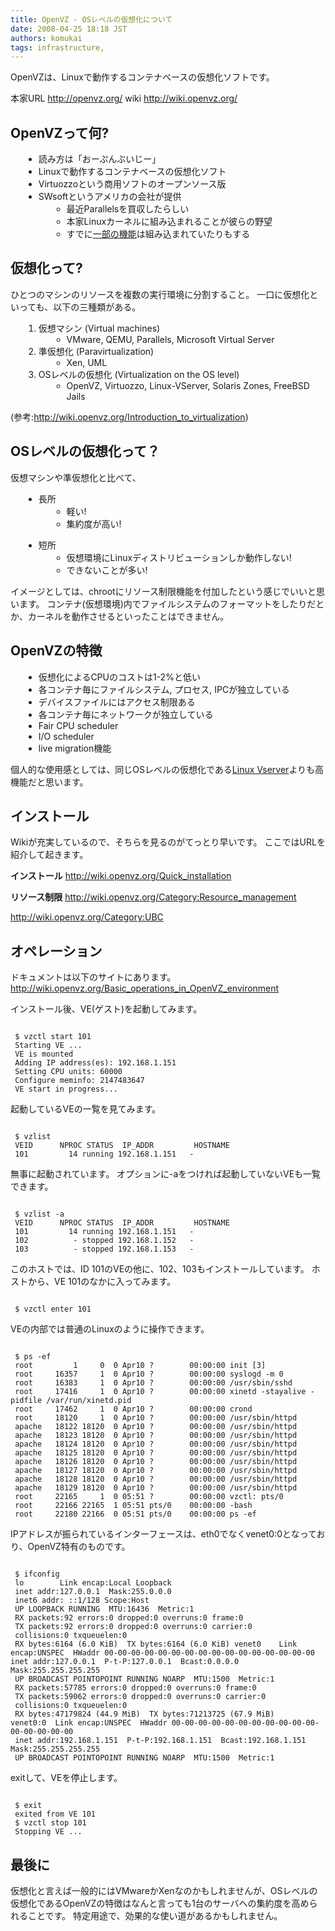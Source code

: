 ```yaml
---
title: OpenVZ - OSレベルの仮想化について
date: 2008-04-25 18:18 JST
authors: komukai
tags: infrastructure, 
---
```

OpenVZは、Linuxで動作するコンテナベースの仮想化ソフトです。

本家URL
<a href="http://openvz.org/">http://openvz.org/</a>
wiki
<a href="http://wiki.openvz.org/">http://wiki.openvz.org/</a>

<!--more-->
<h2><span class="date"><a title="l0" name="l0"></a> </span><span class="title">OpenVZって何?</span></h2>
<ul style="margin-left: 1.5em">
	<li>読み方は「おーぷんぶいじー」</li>
	<li>Linuxで動作するコンテナベースの仮想化ソフト</li>
	<li>Virtuozzoという商用ソフトのオープンソース版</li>
	<li>SWsoftというアメリカの会社が提供
<ul style="margin-left: 1.5em">
	<li>最近Parallelsを買収したらしい</li>
	<li>本家Linuxカーネルに組み込まれることが彼らの野望</li>
	<li>すでに<a href="http://lwn.net/Articles/259217/">一部の機能</a>は組み込まれていたりもする</li>
</ul>
</li>
</ul>
<h2><span class="date"><a title="l1" name="l1"></a> </span><span class="title">仮想化って?</span></h2>
ひとつのマシンのリソースを複数の実行環境に分割すること。
一口に仮想化といっても、以下の三種類がある。
<ol style="margin-left: 1.5em">
	<li>仮想マシン (Virtual machines)
<ul style="margin-left: 1.5em">
	<li>VMware, QEMU, Parallels, Microsoft Virtual Server</li>
</ul>
</li>
	<li>準仮想化 (Paravirtualization)
<ul style="margin-left: 1.5em">
	<li> Xen, UML</li>
</ul>
</li>
	<li>OSレベルの仮想化 (Virtualization on the OS level)
<ul style="margin-left: 1.5em">
	<li> OpenVZ, Virtuozzo, Linux-VServer, Solaris Zones, FreeBSD Jails</li>
</ul>
</li>
</ol>
(参考:<a href="http://wiki.openvz.org/Introduction_to_virtualization">http://wiki.openvz.org/Introduction_to_virtualization</a>)
<h2><span class="date"><a title="l2" name="l2"></a> </span><span class="title">OSレベルの仮想化って？</span></h2>
仮想マシンや準仮想化と比べて、
<ul style="margin-left: 1.5em">
	<li>長所
<ul style="margin-left: 1.5em">
	<li>軽い!</li>
	<li>集約度が高い!</li>
</ul>
</li>
</ul>
<ul style="margin-left: 1.5em">
	<li>短所
<ul style="margin-left: 1.5em">
	<li>仮想環境にLinuxディストリビューションしか動作しない!</li>
	<li>できないことが多い!</li>
</ul>
</li>
</ul>
イメージとしては、chrootにリソース制限機能を付加したという感じでいいと思います。
コンテナ(仮想環境)内でファイルシステムのフォーマットをしたりだとか、カーネルを動作させるといったことはできません。
<h2><span class="date"><a title="l3" name="l3"></a> </span><span class="title">OpenVZの特徴</span></h2>
<ul style="margin-left: 1.5em">
	<li>仮想化によるCPUのコストは1-2%と低い</li>
	<li>各コンテナ毎にファイルシステム, プロセス, IPCが独立している</li>
	<li>デバイスファイルにはアクセス制限ある</li>
	<li>各コンテナ毎にネットワークが独立している</li>
	<li>Fair CPU scheduler</li>
	<li>I/O scheduler</li>
	<li>live migration機能</li>
</ul>
個人的な使用感としては、同じOSレベルの仮想化である<a href="http://linux-vserver.org/Wiki_Team">Linux Vserver</a>よりも高機能だと思います。
<h2><span class="date"><a title="l3" name="l3"></a> </span><span class="title">インストール</span></h2>
Wikiが充実しているので、そちらを見るのがてっとり早いです。
ここではURLを紹介して起きます。

<strong>インストール</strong>
<a href="http://wiki.openvz.org/Quick_installation">http://wiki.openvz.org/Quick_installation</a>

<strong>リソース制限</strong>
<a href="http://wiki.openvz.org/Category:Resource_management">http://wiki.openvz.org/Category:Resource_management</a>

<a href="http://wiki.openvz.org/Category:UBC">http://wiki.openvz.org/Category:UBC</a>
<h2><span class="date"><a title="l6" name="l6"></a> </span><span class="title">オペレーション</span></h2>
ドキュメントは以下のサイトにあります。
<a href="http://wiki.openvz.org/Basic_operations_in_OpenVZ_environment">http://wiki.openvz.org/Basic_operations_in_OpenVZ_environment</a>

インストール後、VE(ゲスト)を起動してみます。
```

 $ vzctl start 101
 Starting VE ...
 VE is mounted
 Adding IP address(es): 192.168.1.151
 Setting CPU units: 60000
 Configure meminfo: 2147483647
 VE start in progress...
```
起動しているVEの一覧を見てみます。
```

 $ vzlist
 VEID      NPROC STATUS  IP_ADDR         HOSTNAME
 101         14 running 192.168.1.151   -
```
無事に起動されています。
オプションに-aをつければ起動していないVEも一覧できます。
```

 $ vzlist -a
 VEID      NPROC STATUS  IP_ADDR         HOSTNAME
 101         14 running 192.168.1.151   -
 102          - stopped 192.168.1.152   -
 103          - stopped 192.168.1.153   -
```
このホストでは、ID 101のVEの他に、102、103もインストールしています。
ホストから、VE 101のなかに入ってみます。
```

 $ vzctl enter 101
```
VEの内部では普通のLinuxのように操作できます。
```

 $ ps -ef
 root         1     0  0 Apr10 ?        00:00:00 init [3]
 root     16357     1  0 Apr10 ?        00:00:00 syslogd -m 0
 root     16383     1  0 Apr10 ?        00:00:00 /usr/sbin/sshd
 root     17416     1  0 Apr10 ?        00:00:00 xinetd -stayalive -pidfile /var/run/xinetd.pid
 root     17462     1  0 Apr10 ?        00:00:00 crond
 root     18120     1  0 Apr10 ?        00:00:00 /usr/sbin/httpd
 apache   18122 18120  0 Apr10 ?        00:00:00 /usr/sbin/httpd
 apache   18123 18120  0 Apr10 ?        00:00:00 /usr/sbin/httpd
 apache   18124 18120  0 Apr10 ?        00:00:00 /usr/sbin/httpd
 apache   18125 18120  0 Apr10 ?        00:00:00 /usr/sbin/httpd
 apache   18126 18120  0 Apr10 ?        00:00:00 /usr/sbin/httpd
 apache   18127 18120  0 Apr10 ?        00:00:00 /usr/sbin/httpd
 apache   18128 18120  0 Apr10 ?        00:00:00 /usr/sbin/httpd
 apache   18129 18120  0 Apr10 ?        00:00:00 /usr/sbin/httpd
 root     22165     1  0 05:51 ?        00:00:00 vzctl: pts/0
 root     22166 22165  1 05:51 pts/0    00:00:00 -bash
 root     22180 22166  0 05:51 pts/0    00:00:00 ps -ef
```
IPアドレスが振られているインターフェースは、eth0でなくvenet0:0となっており、OpenVZ特有のものです。
```

 $ ifconfig
 lo        Link encap:Local Loopback
 inet addr:127.0.0.1  Mask:255.0.0.0
 inet6 addr: ::1/128 Scope:Host
 UP LOOPBACK RUNNING  MTU:16436  Metric:1
 RX packets:92 errors:0 dropped:0 overruns:0 frame:0
 TX packets:92 errors:0 dropped:0 overruns:0 carrier:0
 collisions:0 txqueuelen:0
 RX bytes:6164 (6.0 KiB)  TX bytes:6164 (6.0 KiB) venet0    Link encap:UNSPEC  HWaddr 00-00-00-00-00-00-00-00-00-00-00-00-00-00-00-00
inet addr:127.0.0.1  P-t-P:127.0.0.1  Bcast:0.0.0.0  Mask:255.255.255.255
 UP BROADCAST POINTOPOINT RUNNING NOARP  MTU:1500  Metric:1
 RX packets:57785 errors:0 dropped:0 overruns:0 frame:0
 TX packets:59062 errors:0 dropped:0 overruns:0 carrier:0
 collisions:0 txqueuelen:0
 RX bytes:47179824 (44.9 MiB)  TX bytes:71213725 (67.9 MiB)
venet0:0  Link encap:UNSPEC  HWaddr 00-00-00-00-00-00-00-00-00-00-00-00-00-00-00-00
 inet addr:192.168.1.151  P-t-P:192.168.1.151  Bcast:192.168.1.151  Mask:255.255.255.255
 UP BROADCAST POINTOPOINT RUNNING NOARP  MTU:1500  Metric:1
```
exitして、VEを停止します。
```

 $ exit
 exited from VE 101
 $ vzctl stop 101
 Stopping VE ...
```
<h2><span class="date"><a title="l7" name="l7"></a> </span><span class="title">最後に</span></h2>
仮想化と言えば一般的にはVMwareかXenなのかもしれませんが、OSレベルの仮想化であるOpenVZの特徴はなんと言っても1台のサーバへの集約度を高められることです。
特定用途で、効果的な使い道があるかもしれません。
